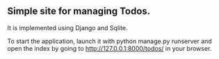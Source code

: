 ## Simple site for managing Todos.

It is implemented using Django and Sqlite.

To start the application, launch it with python manage.py runserver and open the index by going to http://127.0.0.1:8000/todos/ in your browser. 

